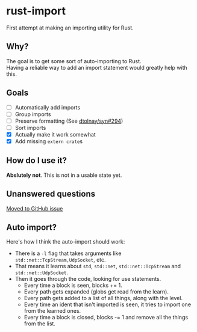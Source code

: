 # rust-import

First attempt at making an importing utility for Rust.

## Why?

The goal is to get some sort of auto-importing to Rust.  
Having a reliable way to add an import statement would greatly help with this.

## Goals

 - [ ] Automatically add imports
 - [ ] Group imports
 - [ ] Preserve formatting (See [dtolnay/syn#294](https://github.com/dtolnay/syn/issues/294))
 - [ ] Sort imports
 - [x] Actually make it work somewhat
 - [x] Add missing `extern crate`s

## How do I use it?

**Abslutely not**. This is not in a usable state yet.

## Unanswered questions

[Moved to GitHub issue](https://github.com/jD91mZM2/rust-import/issues/2)

## Auto import?

Here's how I think the auto-import should work:

  - There is a `-l` flag that takes arguments like `std::net::TcpStream,UdpSocket`, etc.
  - That means it learns about `std`, `std::net`, `std::net::TcpStream` and `std::net::UdpSocket`.
  - Then it goes through the code, looking for use statements.
    - Every time a block is seen, blocks += 1.
    - Every path gets expanded (globs get read from the learn).
    - Every path gets added to a list of all things, along with the level.
    - Every time an ident that isn't imported is seen, it tries to import one from the learned ones.
    - Every time a block is closed, blocks -= 1 and remove all the things from the list.
